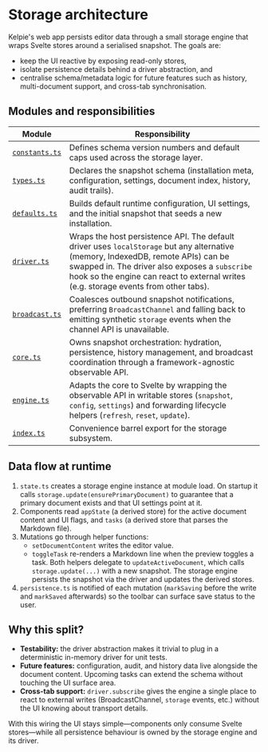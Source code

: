 # Storage architecture

Kelpie's web app persists editor data through a small storage engine that wraps
Svelte stores around a serialised snapshot. The goals are:

- keep the UI reactive by exposing read-only stores,
- isolate persistence details behind a driver abstraction, and
- centralise schema/metadata logic for future features such as history,
  multi-document support, and cross-tab synchronisation.

## Modules and responsibilities

| Module                           | Responsibility                                                                                                                                                                                                                                                              |
| -------------------------------- | --------------------------------------------------------------------------------------------------------------------------------------------------------------------------------------------------------------------------------------------------------------------------- |
| [`constants.ts`](./constants.ts) | Defines schema version numbers and default caps used across the storage layer.                                                                                                                                                                                              |
| [`types.ts`](./types.ts)         | Declares the snapshot schema (installation meta, configuration, settings, document index, history, audit trails).                                                                                                                                                           |
| [`defaults.ts`](./defaults.ts)   | Builds default runtime configuration, UI settings, and the initial snapshot that seeds a new installation.                                                                                                                                                                  |
| [`driver.ts`](./driver.ts)       | Wraps the host persistence API. The default driver uses `localStorage` but any alternative (memory, IndexedDB, remote APIs) can be swapped in. The driver also exposes a `subscribe` hook so the engine can react to external writes (e.g. storage events from other tabs). |
| [`broadcast.ts`](./broadcast.ts) | Coalesces outbound snapshot notifications, preferring `BroadcastChannel` and falling back to emitting synthetic `storage` events when the channel API is unavailable.                                                                                                       |
| [`core.ts`](./core.ts)           | Owns snapshot orchestration: hydration, persistence, history management, and broadcast coordination through a framework-agnostic observable API.                                                                                                                            |
| [`engine.ts`](./engine.ts)       | Adapts the core to Svelte by wrapping the observable API in writable stores (`snapshot`, `config`, `settings`) and forwarding lifecycle helpers (`refresh`, `reset`, `update`).                                                                                             |
| [`index.ts`](./index.ts)         | Convenience barrel export for the storage subsystem.                                                                                                                                                                                                                        |

## Data flow at runtime

1. `state.ts` creates a storage engine instance at module load. On startup it calls
   `storage.update(ensurePrimaryDocument)` to guarantee that a primary document
   exists and that UI settings point at it.
2. Components read `appState` (a derived store) for the active document content
   and UI flags, and `tasks` (a derived store that parses the Markdown file).
3. Mutations go through helper functions:
   - `setDocumentContent` writes the editor value.
   - `toggleTask` re-renders a Markdown line when the preview toggles a task.
     Both helpers delegate to `updateActiveDocument`, which calls
     `storage.update(...)` with a new snapshot. The storage engine persists the
     snapshot via the driver and updates the derived stores.
4. `persistence.ts` is notified of each mutation (`markSaving` before the write
   and `markSaved` afterwards) so the toolbar can surface save status to the user.

## Why this split?

- **Testability:** the driver abstraction makes it trivial to plug in a
  deterministic in-memory driver for unit tests.
- **Future features:** configuration, audit, and history data live alongside the
  document content. Upcoming tasks can extend the schema without touching the UI
  surface area.
- **Cross-tab support:** `driver.subscribe` gives the engine a single place to
  react to external writes (BroadcastChannel, `storage` events, etc.) without the
  UI knowing about transport details.

With this wiring the UI stays simple—components only consume Svelte stores—while
all persistence behaviour is owned by the storage engine and its driver.
